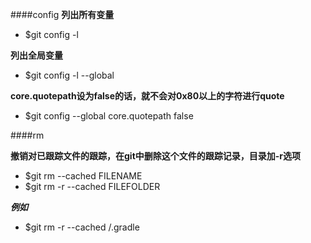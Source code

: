 ####config
**列出所有变量**
 - $git config -l

**列出全局变量**
 - $git config -l --global

**core.quotepath设为false的话，就不会对0x80以上的字符进行quote**
 - $git config --global core.quotepath false

####rm

**撤销对已跟踪文件的跟踪，在git中删除这个文件的跟踪记录，目录加-r选项**
 - $git rm --cached FILENAME
 - $git rm -r --cached FILEFOLDER
 
 ***例如***
 - $git rm -r --cached /.gradle
